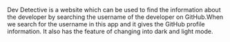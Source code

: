 Dev Detective is a website which can be used to find the information about the developer by searching the username of the developer on GitHub.When we search for the username in this app and it gives the GitHub profile information. It also has the feature of changing into dark and light mode.
